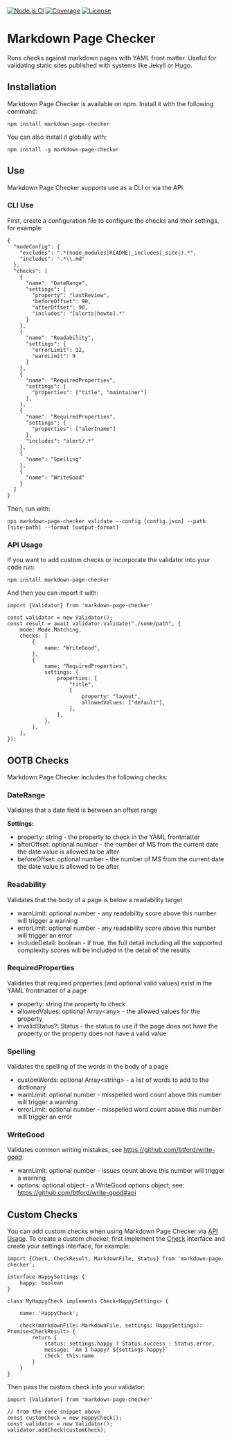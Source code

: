 [![Node.js CI](https://github.com/klcodanr/markdown-page-validator/actions/workflows/node.js.yml/badge.svg)](https://github.com/klcodanr/markdown-page-validator/actions/workflows/node.js.yml) [![Coverage](https://sonarcloud.io/api/project_badges/measure?project=klcodanr_markdown-page-validator&metric=coverage)](https://sonarcloud.io/summary/new_code?id=klcodanr_markdown-page-validator) [![License](https://img.shields.io/badge/License-Apache_2.0-blue.svg)](https://opensource.org/licenses/Apache-2.0)

# Markdown Page Checker

Runs checks against markdown pages with YAML front matter. Useful for validating static sites published with systems like Jekyll or Hugo. 

## Installation

Markdown Page Checker is available on npm. Install it with the following command:

    npm install markdown-page-checker

You can also install it globally with:

    npm install -g markdown-page-checker

## Use

Markdown Page Checker supports use as a CLI or via the API. 

### CLI Use

First, create a configuration file to configure the checks and their settings, for example:


```
{
  "modeConfig": {
    "excludes": ".*(node_modules|README|_includes|_site|).*",
    "includes": ".*\\.md"
  },
  "checks": [
    {
      "name": "DateRange",
      "settings": {
        "property": "lastReview",
        "beforeOffset": 90,
        "afterOffset": 90,
        "includes": "[alerts|howto].*"
      }
    },
    {
      "name": "Readability",
      "settings": {
        "errorLimit": 12,
        "warnLimit": 9
      }
    },
    {
      "name": "RequiredProperties",
      "settings": {
        "properties": ["title", "maintainer"]
      },
    },
    {
      "name": "RequiredProperties",
      "settings": {
        "properties": ["alertname"]
      },
      "includes": "alert/.*"
    },
    {
      "name": "Spelling"
    },
    {
      "name": "WriteGood"
    }
  ]
}
```

Then, run with:

    npx markdown-page-checker validate --config [config.json] --path [site-path] --format [output-format]

### API Usage

If you want to add custom checks or incorporate the validator into your code run:

    npm install markdown-page-checker

And then you can import it with:

    import {Validator} from 'markdown-page-checker'

    const validator = new Validator();
    const result = await validator.validate("./some/path", {
        mode: Mode.Matching,
        checks: [
            {
                name: "WriteGood",
            },
            {
                name: "RequiredProperties",
                settings: {
                    properties: [
                        "title",
                        {
                            property: "layout",
                            allowedValues: ["default"],
                        },
                    ],
                },
            },
        ],
    });

## OOTB Checks

Markdown Page Checker includes the following checks:

### DateRange
Validates that a date field is between an offset range

**Settings:**
- property: string - the property to check in the YAML frontmatter
- afterOffset: optional number - the number of MS from the current date the date value is allowed to be after
- beforeOffset: optional number - the number of MS from the current date the date value is allowed to be after

### Readability
Validates that the body of a page is below a readability target

- warnLimit: optional number - any readability score above this number will trigger a warning
- errorLimit: optional number - any readability score above this number will trigger an error
- includeDetail: boolean - if true, the full detail including all the supported complexity scores will be included in the detail of the results


### RequiredProperties
Validates that required properties (and optional valid values) exist in the YAML frontmatter of a page

- property: string the property to check
- allowedValues: optional Array\<any> - the allowed values for the property
- invalidStatus?: Status - the status to use if the page does not have the property or the property does not have a valid value

### Spelling
Validates the spelling of the words in the body of a page

- customWords: optional Array\<string> - a list of words to add to the dictionary
- warnLimit: optional number - misspelled word count above this number will trigger a warning
- errorLimit: optional number - misspelled word count  above this number will trigger an error

### WriteGood
Validates common writing mistakes, see https://github.com/btford/write-good

- warnLimit: optional number - issues count above this number will trigger a warning
- options: optional object - a WriteGood options object, see: https://github.com/btford/write-good#api

## Custom Checks

You can add custom checks when using Markdown Page Checker via [API Usage](#api-usage). To create a custom checker, first implement the [Check](./src/check.ts) interface and create your settings interface, for example:

    import {Check, CheckResult, MarkdownFile, Status} from 'markdown-page-checker';

    interface HappySettings {
        happy: boolean
    }
    
    class MyHappyCheck implements Check<HappySettings> {
        
        name: 'HappyCheck';

        check(markdownFile: MarkdownFile, settings: HappySettings): Promise<CheckResult> {
            return {
                status: settings.happy ? Status.success : Status.error,
                message: `Am I happy? ${settings.happy}`
                check: this.name
            }
        }
    }

Then pass the custom check into your validator:

    import {Validator} from 'markdown-page-checker'

    // from the code snippet above
    const customCheck = new HappyCheck();
    const validator = new Validator();
    validator.addCheck(customCheck);



